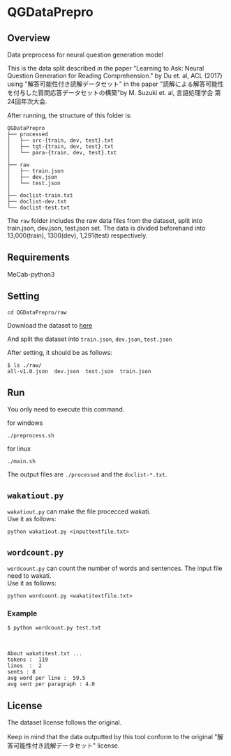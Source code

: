 # QGDataPrepro
## Overview
Data preprocess for neural question generation model

This is the data split described in the paper "Learning to Ask: Neural Question Generation for Reading Comprehension." by Du et. al, ACL (2017) using "解答可能性付き読解データセット" in the paper "読解による解答可能性を付与した質問応答データセットの構築"by M. Suzuki et. al, 言語処理学会 第24回年次大会.

After running, the structure of this folder is:

    QGDataPrepro
    ├── processed
    │   ├── src-{train, dev, test}.txt
    │   ├── tgt-{train, dev, test}.txt
    │   └── para-{train, dev, test}.txt
    │  
    ├── raw
    │   ├── train.json
    │   ├── dev.json
    │   └── test.json
    │
    ├── doclist-train.txt
    ├── doclist-dev.txt
    └── doclist-test.txt

The `raw` folder includes the raw data files from the dataset, split into train.json, dev.json, test.json set. The data is divided beforehand into 13,000(train), 1300(dev), 1,291(test) respectively.

## Requirements
MeCab-python3

## Setting

    cd QGDataPrepro/raw

Download the dataset to [here](http://www.cl.ecei.tohoku.ac.jp/rcqa/)

And split the dataset into `train.json`, `dev.json`, `test.json`

After setting, it should be as follows:

    $ ls ./raw/
    all-v1.0.json  dev.json  test.json  train.json

## Run
You only need to execute this command.

for windows

    ./preprocess.sh

for linux

    ./main.sh

The output files are `./processed` and the `doclist-*.txt`.

## `wakatiout.py`
`wakatiout.py` can make the file procecced wakati.
<br>
Use it as follows:

    python wakatiout.py <inputtextfile.txt>

## `wordcount.py`
`wordcount.py` can count the number of words and sentences.
The input file need to wakati.
<br>
Use it as follows:

    python wordcount.py <wakatitextfile.txt>

### Example
    $ python wordcount.py test.txt 
<br>

    About wakatitest.txt ...
    tokens :  119
    lines  :  2
    sents : 8
    avg word per line :  59.5
    avg sent per paragraph : 4.0


## License
The dataset license follows the original.

Keep in mind that the data outputted by this tool conform to the original "解答可能性付き読解データセット" license.
